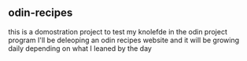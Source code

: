 ## odin-recipes

this is a domostration project to test my knolefde in the odin project program
I'll be deleoping an odin recipes website and it will be growing daily depending on what I leaned by the day
